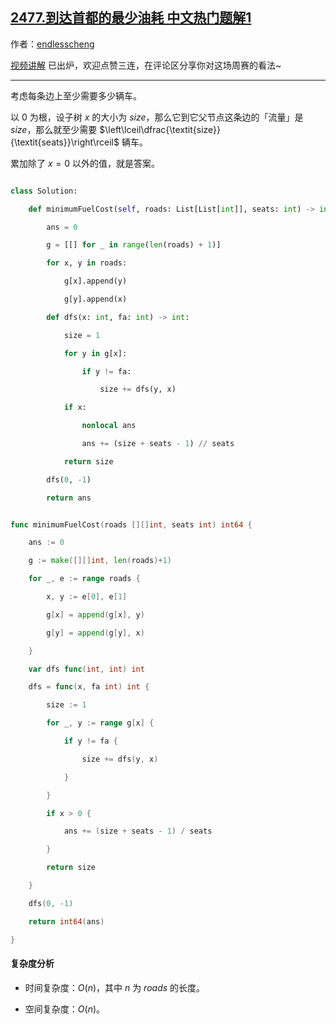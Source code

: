 ## [2477.到达首都的最少油耗 中文热门题解1](https://leetcode.cn/problems/minimum-fuel-cost-to-report-to-the-capital/solutions/100000/kao-lu-mei-tiao-bian-shang-zhi-shao-xu-y-uamv)

作者：[endlesscheng](https://leetcode.cn/u/endlesscheng)

[视频讲解](https://www.bilibili.com/video/BV1A3411f7H3/) 已出炉，欢迎点赞三连，在评论区分享你对这场周赛的看法~

---

考虑每条边上至少需要多少辆车。

以 $0$ 为根，设子树 $x$ 的大小为 $\textit{size}$，那么它到它父节点这条边的「流量」是 $\textit{size}$，那么就至少需要 $\left\lceil\dfrac{\textit{size}}{\textit{seats}}\right\rceil$ 辆车。

累加除了 $x=0$ 以外的值，就是答案。

```py [sol1-Python3]
class Solution:
    def minimumFuelCost(self, roads: List[List[int]], seats: int) -> int:
        ans = 0
        g = [[] for _ in range(len(roads) + 1)]
        for x, y in roads:
            g[x].append(y)
            g[y].append(x)
        def dfs(x: int, fa: int) -> int:
            size = 1
            for y in g[x]:
                if y != fa:
                    size += dfs(y, x)
            if x:
                nonlocal ans
                ans += (size + seats - 1) // seats
            return size
        dfs(0, -1)
        return ans
```

```go [sol1-Go]
func minimumFuelCost(roads [][]int, seats int) int64 {
	ans := 0
	g := make([][]int, len(roads)+1)
	for _, e := range roads {
		x, y := e[0], e[1]
		g[x] = append(g[x], y)
		g[y] = append(g[y], x)
	}
	var dfs func(int, int) int
	dfs = func(x, fa int) int {
		size := 1
		for _, y := range g[x] {
			if y != fa {
				size += dfs(y, x)
			}
		}
		if x > 0 {
			ans += (size + seats - 1) / seats
		}
		return size
	}
	dfs(0, -1)
	return int64(ans)
}
```

#### 复杂度分析

- 时间复杂度：$O(n)$，其中 $n$ 为 $\textit{roads}$ 的长度。
- 空间复杂度：$O(n)$。
